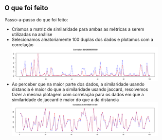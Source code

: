 ## O que foi feito

Passo-a-passo do que foi feito:

* Criamos a matriz de similaridade para ambas as métricas a serem
utilizadas na análise
* Selecionamos aleatoriamente 100 duplas dos dados e plotamos com a correlação
![](../../plots/plotagem-geral.png)
* Ao perceber que na maior parte dos dados, a similaridade usando distancia é 
maior do que a similaridade usando jaccard, resolvemos fazer a mesma plotagem
com correlação para os dados em que a similaridade de jaccard é maior do que a
da distancia
![](../../plots/jaccard-maior-que-distancia.png)
